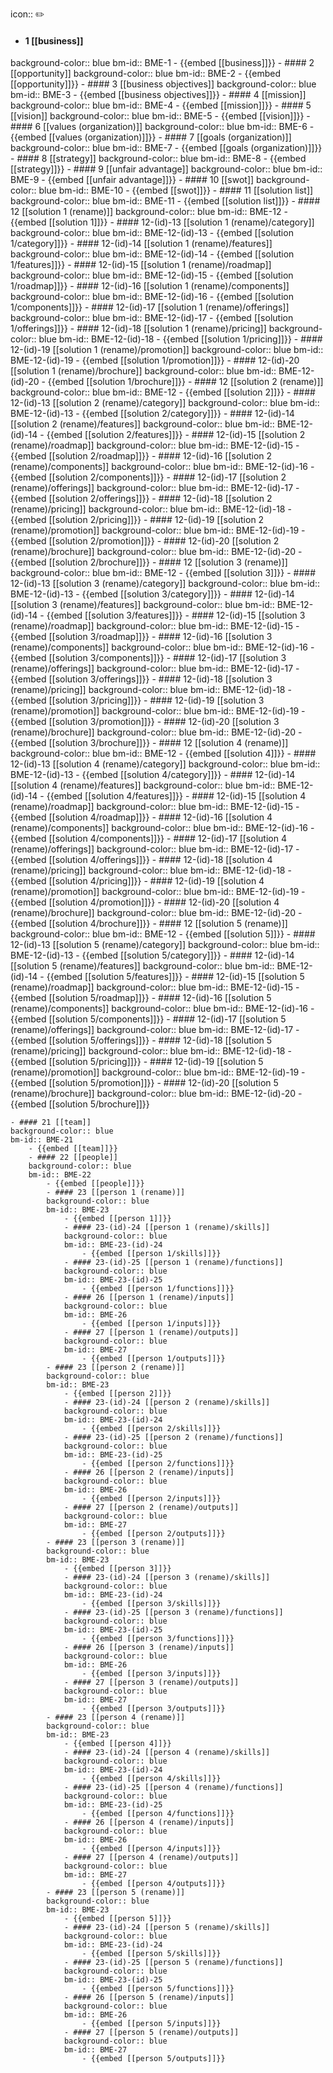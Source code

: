 icon:: ✏️
- #### 1 [[business]]
background-color:: blue
bm-id:: BME-1
	- {{embed [[business]]}}
	- #### 2 [[opportunity]]
	background-color:: blue
	bm-id:: BME-2
		- {{embed [[opportunity]]}}
	- #### 3 [[business objectives]]
	background-color:: blue
	bm-id:: BME-3
		- {{embed [[business objectives]]}}
		- #### 4 [[mission]]
		background-color:: blue
		bm-id:: BME-4
			- {{embed [[mission]]}}
		- #### 5 [[vision]]
		background-color:: blue
		bm-id:: BME-5
			- {{embed [[vision]]}}
		- #### 6 [[values (organization)]]
		background-color:: blue
		bm-id:: BME-6
			- {{embed [[values (organization)]]}}
		- #### 7 [[goals (organization)]]
		background-color:: blue
		bm-id:: BME-7
			- {{embed [[goals (organization)]]}}
		- #### 8 [[strategy]]
		background-color:: blue
		bm-id:: BME-8
			- {{embed [[strategy]]}}
		- #### 9 [[unfair advantage]]
		background-color:: blue
		bm-id:: BME-9
			- {{embed [[unfair advantage]]}}
		- #### 10 [[swot]]
		background-color:: blue
		bm-id:: BME-10
			- {{embed [[swot]]}}
	- #### 11 [[solution list]]
	background-color:: blue
	bm-id:: BME-11
		- {{embed [[solution list]]}}
		- #### 12 [[solution 1 (rename)]]
		background-color:: blue
		bm-id:: BME-12
			- {{embed [[solution 1]]}}
			- #### 12-(id)-13 [[solution 1 (rename)/category]]
			background-color:: blue
			bm-id:: BME-12-(id)-13
				- {{embed [[solution 1/category]]}}
			- #### 12-(id)-14 [[solution 1 (rename)/features]]
			background-color:: blue
			bm-id:: BME-12-(id)-14
				- {{embed [[solution 1/features]]}}
			- #### 12-(id)-15 [[solution 1 (rename)/roadmap]]
			background-color:: blue
			bm-id:: BME-12-(id)-15
				- {{embed [[solution 1/roadmap]]}}
			- #### 12-(id)-16 [[solution 1 (rename)/components]]
			background-color:: blue
			bm-id:: BME-12-(id)-16
				- {{embed [[solution 1/components]]}}
			- #### 12-(id)-17 [[solution 1 (rename)/offerings]]
			background-color:: blue
			bm-id:: BME-12-(id)-17
				- {{embed [[solution 1/offerings]]}}
			- #### 12-(id)-18 [[solution 1 (rename)/pricing]]
			background-color:: blue
			bm-id:: BME-12-(id)-18
				- {{embed [[solution 1/pricing]]}}
			- #### 12-(id)-19 [[solution 1 (rename)/promotion]]
			background-color:: blue
			bm-id:: BME-12-(id)-19
				- {{embed [[solution 1/promotion]]}}
			- #### 12-(id)-20 [[solution 1 (rename)/brochure]]
			background-color:: blue
			bm-id:: BME-12-(id)-20
				- {{embed [[solution 1/brochure]]}}
		- #### 12 [[solution 2 (rename)]]
		background-color:: blue
		bm-id:: BME-12
			- {{embed [[solution 2]]}}
			- #### 12-(id)-13 [[solution 2 (rename)/category]]
			background-color:: blue
			bm-id:: BME-12-(id)-13
				- {{embed [[solution 2/category]]}}
			- #### 12-(id)-14 [[solution 2 (rename)/features]]
			background-color:: blue
			bm-id:: BME-12-(id)-14
				- {{embed [[solution 2/features]]}}
			- #### 12-(id)-15 [[solution 2 (rename)/roadmap]]
			background-color:: blue
			bm-id:: BME-12-(id)-15
				- {{embed [[solution 2/roadmap]]}}
			- #### 12-(id)-16 [[solution 2 (rename)/components]]
			background-color:: blue
			bm-id:: BME-12-(id)-16
				- {{embed [[solution 2/components]]}}
			- #### 12-(id)-17 [[solution 2 (rename)/offerings]]
			background-color:: blue
			bm-id:: BME-12-(id)-17
				- {{embed [[solution 2/offerings]]}}
			- #### 12-(id)-18 [[solution 2 (rename)/pricing]]
			background-color:: blue
			bm-id:: BME-12-(id)-18
				- {{embed [[solution 2/pricing]]}}
			- #### 12-(id)-19 [[solution 2 (rename)/promotion]]
			background-color:: blue
			bm-id:: BME-12-(id)-19
				- {{embed [[solution 2/promotion]]}}
			- #### 12-(id)-20 [[solution 2 (rename)/brochure]]
			background-color:: blue
			bm-id:: BME-12-(id)-20
				- {{embed [[solution 2/brochure]]}}
		- #### 12 [[solution 3 (rename)]]
		background-color:: blue
		bm-id:: BME-12
			- {{embed [[solution 3]]}}
			- #### 12-(id)-13 [[solution 3 (rename)/category]]
			background-color:: blue
			bm-id:: BME-12-(id)-13
				- {{embed [[solution 3/category]]}}
			- #### 12-(id)-14 [[solution 3 (rename)/features]]
			background-color:: blue
			bm-id:: BME-12-(id)-14
				- {{embed [[solution 3/features]]}}
			- #### 12-(id)-15 [[solution 3 (rename)/roadmap]]
			background-color:: blue
			bm-id:: BME-12-(id)-15
				- {{embed [[solution 3/roadmap]]}}
			- #### 12-(id)-16 [[solution 3 (rename)/components]]
			background-color:: blue
			bm-id:: BME-12-(id)-16
				- {{embed [[solution 3/components]]}}
			- #### 12-(id)-17 [[solution 3 (rename)/offerings]]
			background-color:: blue
			bm-id:: BME-12-(id)-17
				- {{embed [[solution 3/offerings]]}}
			- #### 12-(id)-18 [[solution 3 (rename)/pricing]]
			background-color:: blue
			bm-id:: BME-12-(id)-18
				- {{embed [[solution 3/pricing]]}}
			- #### 12-(id)-19 [[solution 3 (rename)/promotion]]
			background-color:: blue
			bm-id:: BME-12-(id)-19
				- {{embed [[solution 3/promotion]]}}
			- #### 12-(id)-20 [[solution 3 (rename)/brochure]]
			background-color:: blue
			bm-id:: BME-12-(id)-20
				- {{embed [[solution 3/brochure]]}}
		- #### 12 [[solution 4 (rename)]]
		background-color:: blue
		bm-id:: BME-12
			- {{embed [[solution 4]]}}
			- #### 12-(id)-13 [[solution 4 (rename)/category]]
			background-color:: blue
			bm-id:: BME-12-(id)-13
				- {{embed [[solution 4/category]]}}
			- #### 12-(id)-14 [[solution 4 (rename)/features]]
			background-color:: blue
			bm-id:: BME-12-(id)-14
				- {{embed [[solution 4/features]]}}
			- #### 12-(id)-15 [[solution 4 (rename)/roadmap]]
			background-color:: blue
			bm-id:: BME-12-(id)-15
				- {{embed [[solution 4/roadmap]]}}
			- #### 12-(id)-16 [[solution 4 (rename)/components]]
			background-color:: blue
			bm-id:: BME-12-(id)-16
				- {{embed [[solution 4/components]]}}
			- #### 12-(id)-17 [[solution 4 (rename)/offerings]]
			background-color:: blue
			bm-id:: BME-12-(id)-17
				- {{embed [[solution 4/offerings]]}}
			- #### 12-(id)-18 [[solution 4 (rename)/pricing]]
			background-color:: blue
			bm-id:: BME-12-(id)-18
				- {{embed [[solution 4/pricing]]}}
			- #### 12-(id)-19 [[solution 4 (rename)/promotion]]
			background-color:: blue
			bm-id:: BME-12-(id)-19
				- {{embed [[solution 4/promotion]]}}
			- #### 12-(id)-20 [[solution 4 (rename)/brochure]]
			background-color:: blue
			bm-id:: BME-12-(id)-20
				- {{embed [[solution 4/brochure]]}}
		- #### 12 [[solution 5 (rename)]]
		background-color:: blue
		bm-id:: BME-12
			- {{embed [[solution 5]]}}
			- #### 12-(id)-13 [[solution 5 (rename)/category]]
			background-color:: blue
			bm-id:: BME-12-(id)-13
				- {{embed [[solution 5/category]]}}
			- #### 12-(id)-14 [[solution 5 (rename)/features]]
			background-color:: blue
			bm-id:: BME-12-(id)-14
				- {{embed [[solution 5/features]]}}
			- #### 12-(id)-15 [[solution 5 (rename)/roadmap]]
			background-color:: blue
			bm-id:: BME-12-(id)-15
				- {{embed [[solution 5/roadmap]]}}
			- #### 12-(id)-16 [[solution 5 (rename)/components]]
			background-color:: blue
			bm-id:: BME-12-(id)-16
				- {{embed [[solution 5/components]]}}
			- #### 12-(id)-17 [[solution 5 (rename)/offerings]]
			background-color:: blue
			bm-id:: BME-12-(id)-17
				- {{embed [[solution 5/offerings]]}}
			- #### 12-(id)-18 [[solution 5 (rename)/pricing]]
			background-color:: blue
			bm-id:: BME-12-(id)-18
				- {{embed [[solution 5/pricing]]}}
			- #### 12-(id)-19 [[solution 5 (rename)/promotion]]
			background-color:: blue
			bm-id:: BME-12-(id)-19
				- {{embed [[solution 5/promotion]]}}
			- #### 12-(id)-20 [[solution 5 (rename)/brochure]]
			background-color:: blue
			bm-id:: BME-12-(id)-20
				- {{embed [[solution 5/brochure]]}}





























































































































	- #### 21 [[team]]
	background-color:: blue
	bm-id:: BME-21
		- {{embed [[team]]}}
		- #### 22 [[people]]
		background-color:: blue
		bm-id:: BME-22
			- {{embed [[people]]}}
			- #### 23 [[person 1 (rename)]]
			background-color:: blue
			bm-id:: BME-23
				- {{embed [[person 1]]}}
				- #### 23-(id)-24 [[person 1 (rename)/skills]]
				background-color:: blue
				bm-id:: BME-23-(id)-24
					- {{embed [[person 1/skills]]}}
				- #### 23-(id)-25 [[person 1 (rename)/functions]]
				background-color:: blue
				bm-id:: BME-23-(id)-25
					- {{embed [[person 1/functions]]}}
				- #### 26 [[person 1 (rename)/inputs]]
				background-color:: blue
				bm-id:: BME-26
					- {{embed [[person 1/inputs]]}}
				- #### 27 [[person 1 (rename)/outputs]]
				background-color:: blue
				bm-id:: BME-27
					- {{embed [[person 1/outputs]]}}
			- #### 23 [[person 2 (rename)]]
			background-color:: blue
			bm-id:: BME-23
				- {{embed [[person 2]]}}
				- #### 23-(id)-24 [[person 2 (rename)/skills]]
				background-color:: blue
				bm-id:: BME-23-(id)-24
					- {{embed [[person 2/skills]]}}
				- #### 23-(id)-25 [[person 2 (rename)/functions]]
				background-color:: blue
				bm-id:: BME-23-(id)-25
					- {{embed [[person 2/functions]]}}
				- #### 26 [[person 2 (rename)/inputs]]
				background-color:: blue
				bm-id:: BME-26
					- {{embed [[person 2/inputs]]}}
				- #### 27 [[person 2 (rename)/outputs]]
				background-color:: blue
				bm-id:: BME-27
					- {{embed [[person 2/outputs]]}}
			- #### 23 [[person 3 (rename)]]
			background-color:: blue
			bm-id:: BME-23
				- {{embed [[person 3]]}}
				- #### 23-(id)-24 [[person 3 (rename)/skills]]
				background-color:: blue
				bm-id:: BME-23-(id)-24
					- {{embed [[person 3/skills]]}}
				- #### 23-(id)-25 [[person 3 (rename)/functions]]
				background-color:: blue
				bm-id:: BME-23-(id)-25
					- {{embed [[person 3/functions]]}}
				- #### 26 [[person 3 (rename)/inputs]]
				background-color:: blue
				bm-id:: BME-26
					- {{embed [[person 3/inputs]]}}
				- #### 27 [[person 3 (rename)/outputs]]
				background-color:: blue
				bm-id:: BME-27
					- {{embed [[person 3/outputs]]}}
			- #### 23 [[person 4 (rename)]]
			background-color:: blue
			bm-id:: BME-23
				- {{embed [[person 4]]}}
				- #### 23-(id)-24 [[person 4 (rename)/skills]]
				background-color:: blue
				bm-id:: BME-23-(id)-24
					- {{embed [[person 4/skills]]}}
				- #### 23-(id)-25 [[person 4 (rename)/functions]]
				background-color:: blue
				bm-id:: BME-23-(id)-25
					- {{embed [[person 4/functions]]}}
				- #### 26 [[person 4 (rename)/inputs]]
				background-color:: blue
				bm-id:: BME-26
					- {{embed [[person 4/inputs]]}}
				- #### 27 [[person 4 (rename)/outputs]]
				background-color:: blue
				bm-id:: BME-27
					- {{embed [[person 4/outputs]]}}
			- #### 23 [[person 5 (rename)]]
			background-color:: blue
			bm-id:: BME-23
				- {{embed [[person 5]]}}
				- #### 23-(id)-24 [[person 5 (rename)/skills]]
				background-color:: blue
				bm-id:: BME-23-(id)-24
					- {{embed [[person 5/skills]]}}
				- #### 23-(id)-25 [[person 5 (rename)/functions]]
				background-color:: blue
				bm-id:: BME-23-(id)-25
					- {{embed [[person 5/functions]]}}
				- #### 26 [[person 5 (rename)/inputs]]
				background-color:: blue
				bm-id:: BME-26
					- {{embed [[person 5/inputs]]}}
				- #### 27 [[person 5 (rename)/outputs]]
				background-color:: blue
				bm-id:: BME-27
					- {{embed [[person 5/outputs]]}}

































































		- #### 28 [[founders]]
		background-color:: blue
		bm-id:: BME-28
			- {{embed [[founders]]}}
		- #### 29 [[positions]]
		background-color:: blue
		bm-id:: BME-29
			- {{embed [[positions]]}}
	- #### 30 [[operations]]
	background-color:: blue
	bm-id:: BME-30
		- {{embed [[operations]]}}
		- #### 31 [[activities]]
		background-color:: blue
		bm-id:: BME-31
			- {{embed [[activities]]}}
		- #### 32 [[functions need]]
		background-color:: blue
		bm-id:: BME-32
			- {{embed [[functions need]]}}
		- #### 33 [[resources]]
		background-color:: blue
		bm-id:: BME-33
			- {{embed [[resources]]}}
		- #### 34 [[metric list]]
		background-color:: blue
		bm-id:: BME-34
			- {{embed [[metric list]]}}
			- #### 35 [[life time value]]
			background-color:: blue
			bm-id:: BME-35
				- {{embed [[life time value]]}}
			- #### 36 [[customer aquisition cost]]
			background-color:: blue
			bm-id:: BME-36
				- {{embed [[customer aquisition cost]]}}
	- #### 37 [[finance]]
	background-color:: blue
	bm-id:: BME-37
		- {{embed [[finance]]}}
		- #### 38 [[revenue lines]]
		background-color:: blue
		bm-id:: BME-38
			- {{embed [[revenue lines]]}}
		- #### 39 [[cost lines]]
		background-color:: blue
		bm-id:: BME-39
			- {{embed [[cost lines]]}}
		- #### 40 [[unit economics]]
		background-color:: blue
		bm-id:: BME-40
			- {{embed [[unit economics]]}}
		- #### 41 [[cashflow projections]]
		background-color:: blue
		bm-id:: BME-41
			- {{embed [[cashflow projections]]}}
		- #### 42 [[funding strategy]]
		background-color:: blue
		bm-id:: BME-42
			- {{embed [[funding strategy]]}}
		- #### 43 [[funding sources]]
		background-color:: blue
		bm-id:: BME-43
			- {{embed [[funding sources]]}}
		- #### 44 [[capital structure]]
		background-color:: blue
		bm-id:: BME-44
			- {{embed [[capital structure]]}}
		- #### 45 [[finantial projections]]
		background-color:: blue
		bm-id:: BME-45
			- {{embed [[finantial projections]]}}
	- #### 46 [[project plan]]
	background-color:: blue
	bm-id:: BME-46
		- {{embed [[project plan]]}}
		- #### 47 [[phases]]
		background-color:: blue
		bm-id:: BME-47
			- {{embed [[phases]]}}
		- #### 48 [[milestones]]
		background-color:: blue
		bm-id:: BME-48
			- {{embed [[milestones]]}}
	- #### 49 [[marketing]]
	background-color:: blue
	bm-id:: BME-49
		- {{embed [[marketing]]}}
		- #### 50 [[naming]]
		background-color:: blue
		bm-id:: BME-50
			- {{embed [[naming]]}}
		- #### 51 [[branding]]
		background-color:: blue
		bm-id:: BME-51
			- {{embed [[branding]]}}
		- #### 52 [[visual identity]]
		background-color:: blue
		bm-id:: BME-52
			- {{embed [[visual identity]]}}
		- #### 53 [[logo]]
		background-color:: blue
		bm-id:: BME-53
			- {{embed [[logo]]}}
		- #### 54 [[marketing plan]]
		background-color:: blue
		bm-id:: BME-54
			- {{embed [[marketing plan]]}}
	- #### 55 [[communication]]
	background-color:: blue
	bm-id:: BME-55
		- {{embed [[communication]]}}
		- #### 56 [[business brochure]]
		background-color:: blue
		bm-id:: BME-56
			- {{embed [[business brochure]]}}
		- #### 57 [[web]]
		background-color:: blue
		bm-id:: BME-57
			- {{embed [[web]]}}
		- #### 58 [[pitch]]
		background-color:: blue
		bm-id:: BME-58
			- {{embed [[pitch]]}}
		- #### 59 [[storytelling]]
		background-color:: blue
		bm-id:: BME-59
			- {{embed [[storytelling]]}}
		- #### 60 [[presentation]]
		background-color:: blue
		bm-id:: BME-60
			- {{embed [[presentation]]}}
	- #### 61 [[legal]]
	background-color:: blue
	bm-id:: BME-61
		- {{embed [[legal]]}}
		- #### 62 [[legal implications]]
		background-color:: blue
		bm-id:: BME-62
			- {{embed [[legal implications]]}}
	- #### 64 [[stakeholder list]]
	background-color:: blue
	bm-id:: BME-64
		- {{embed [[stakeholder list]]}}
	- #### 66 [[segment 1 (rename)]]
	background-color:: blue
	bm-id:: BME-66
		- {{embed [[segment 1]]}}
		- #### 66-(id)-67 [[segment 1 (rename)/segmentation criteria]]
		background-color:: blue
		bm-id:: BME-66-(id)-67
			- {{embed [[segment 1/segmentation criteria]]}}
		- #### 66-(id)-68 [[segment 1 (rename)/market size]]
		background-color:: blue
		bm-id:: BME-66-(id)-68
			- {{embed [[segment 1/market size]]}}
			- #### 66-(id)-69 [[segment 1 (rename)/total addressable market]]
			background-color:: blue
			bm-id:: BME-66-(id)-69
				- {{embed [[segment 1/total addressable market]]}}
			- #### 66-(id)-70 [[segment 1 (rename)/serviceable available market]]
			background-color:: blue
			bm-id:: BME-66-(id)-70
				- {{embed [[segment 1/serviceable available market]]}}
			- #### 66-(id)-71 [[segment 1 (rename)/serviceable obtainable market]]
			background-color:: blue
			bm-id:: BME-66-(id)-71
				- {{embed [[segment 1/serviceable obtainable market]]}}
		- #### 66-(id)-72 [[segment 1 (rename)/market trends]]
		background-color:: blue
		bm-id:: BME-66-(id)-72
			- {{embed [[segment 1/market trends]]}}
		- #### 66-(id)-73 [[segment 1 (rename)/partners]]
		background-color:: blue
		bm-id:: BME-66-(id)-73
			- {{embed [[segment 1/partners]]}}
		- #### 66-(id)-74 [[segment 1 (rename)/competition]]
		background-color:: blue
		bm-id:: BME-66-(id)-74
			- {{embed [[segment 1/competition]]}}
		- #### 66-(id)-75 [[segment 1 (rename)/roles]]
		background-color:: blue
		bm-id:: BME-66-(id)-75
			- {{embed [[segment 1/roles]]}}
		- #### 66-(id)-76 [[segment 1 (rename)/profiles]]
		background-color:: blue
		bm-id:: BME-66-(id)-76
			- {{embed [[segment 1/profiles]]}}
	- #### 66 [[segment 2 (rename)]]
	background-color:: blue
	bm-id:: BME-66
		- {{embed [[segment 2]]}}
		- #### 66-(id)-67 [[segment 2 (rename)/segmentation criteria]]
		background-color:: blue
		bm-id:: BME-66-(id)-67
			- {{embed [[segment 2/segmentation criteria]]}}
		- #### 66-(id)-68 [[segment 2 (rename)/market size]]
		background-color:: blue
		bm-id:: BME-66-(id)-68
			- {{embed [[segment 2/market size]]}}
			- #### 66-(id)-69 [[segment 2 (rename)/total addressable market]]
			background-color:: blue
			bm-id:: BME-66-(id)-69
				- {{embed [[segment 2/total addressable market]]}}
			- #### 66-(id)-70 [[segment 2 (rename)/serviceable available market]]
			background-color:: blue
			bm-id:: BME-66-(id)-70
				- {{embed [[segment 2/serviceable available market]]}}
			- #### 66-(id)-71 [[segment 2 (rename)/serviceable obtainable market]]
			background-color:: blue
			bm-id:: BME-66-(id)-71
				- {{embed [[segment 2/serviceable obtainable market]]}}
		- #### 66-(id)-72 [[segment 2 (rename)/market trends]]
		background-color:: blue
		bm-id:: BME-66-(id)-72
			- {{embed [[segment 2/market trends]]}}
		- #### 66-(id)-73 [[segment 2 (rename)/partners]]
		background-color:: blue
		bm-id:: BME-66-(id)-73
			- {{embed [[segment 2/partners]]}}
		- #### 66-(id)-74 [[segment 2 (rename)/competition]]
		background-color:: blue
		bm-id:: BME-66-(id)-74
			- {{embed [[segment 2/competition]]}}
		- #### 66-(id)-75 [[segment 2 (rename)/roles]]
		background-color:: blue
		bm-id:: BME-66-(id)-75
			- {{embed [[segment 2/roles]]}}
		- #### 66-(id)-76 [[segment 2 (rename)/profiles]]
		background-color:: blue
		bm-id:: BME-66-(id)-76
			- {{embed [[segment 2/profiles]]}}
	- #### 66 [[segment 3 (rename)]]
	background-color:: blue
	bm-id:: BME-66
		- {{embed [[segment 3]]}}
		- #### 66-(id)-67 [[segment 3 (rename)/segmentation criteria]]
		background-color:: blue
		bm-id:: BME-66-(id)-67
			- {{embed [[segment 3/segmentation criteria]]}}
		- #### 66-(id)-68 [[segment 3 (rename)/market size]]
		background-color:: blue
		bm-id:: BME-66-(id)-68
			- {{embed [[segment 3/market size]]}}
			- #### 66-(id)-69 [[segment 3 (rename)/total addressable market]]
			background-color:: blue
			bm-id:: BME-66-(id)-69
				- {{embed [[segment 3/total addressable market]]}}
			- #### 66-(id)-70 [[segment 3 (rename)/serviceable available market]]
			background-color:: blue
			bm-id:: BME-66-(id)-70
				- {{embed [[segment 3/serviceable available market]]}}
			- #### 66-(id)-71 [[segment 3 (rename)/serviceable obtainable market]]
			background-color:: blue
			bm-id:: BME-66-(id)-71
				- {{embed [[segment 3/serviceable obtainable market]]}}
		- #### 66-(id)-72 [[segment 3 (rename)/market trends]]
		background-color:: blue
		bm-id:: BME-66-(id)-72
			- {{embed [[segment 3/market trends]]}}
		- #### 66-(id)-73 [[segment 3 (rename)/partners]]
		background-color:: blue
		bm-id:: BME-66-(id)-73
			- {{embed [[segment 3/partners]]}}
		- #### 66-(id)-74 [[segment 3 (rename)/competition]]
		background-color:: blue
		bm-id:: BME-66-(id)-74
			- {{embed [[segment 3/competition]]}}
		- #### 66-(id)-75 [[segment 3 (rename)/roles]]
		background-color:: blue
		bm-id:: BME-66-(id)-75
			- {{embed [[segment 3/roles]]}}
		- #### 66-(id)-76 [[segment 3 (rename)/profiles]]
		background-color:: blue
		bm-id:: BME-66-(id)-76
			- {{embed [[segment 3/profiles]]}}
	- #### 66 [[segment 4 (rename)]]
	background-color:: blue
	bm-id:: BME-66
		- {{embed [[segment 4]]}}
		- #### 66-(id)-67 [[segment 4 (rename)/segmentation criteria]]
		background-color:: blue
		bm-id:: BME-66-(id)-67
			- {{embed [[segment 4/segmentation criteria]]}}
		- #### 66-(id)-68 [[segment 4 (rename)/market size]]
		background-color:: blue
		bm-id:: BME-66-(id)-68
			- {{embed [[segment 4/market size]]}}
			- #### 66-(id)-69 [[segment 4 (rename)/total addressable market]]
			background-color:: blue
			bm-id:: BME-66-(id)-69
				- {{embed [[segment 4/total addressable market]]}}
			- #### 66-(id)-70 [[segment 4 (rename)/serviceable available market]]
			background-color:: blue
			bm-id:: BME-66-(id)-70
				- {{embed [[segment 4/serviceable available market]]}}
			- #### 66-(id)-71 [[segment 4 (rename)/serviceable obtainable market]]
			background-color:: blue
			bm-id:: BME-66-(id)-71
				- {{embed [[segment 4/serviceable obtainable market]]}}
		- #### 66-(id)-72 [[segment 4 (rename)/market trends]]
		background-color:: blue
		bm-id:: BME-66-(id)-72
			- {{embed [[segment 4/market trends]]}}
		- #### 66-(id)-73 [[segment 4 (rename)/partners]]
		background-color:: blue
		bm-id:: BME-66-(id)-73
			- {{embed [[segment 4/partners]]}}
		- #### 66-(id)-74 [[segment 4 (rename)/competition]]
		background-color:: blue
		bm-id:: BME-66-(id)-74
			- {{embed [[segment 4/competition]]}}
		- #### 66-(id)-75 [[segment 4 (rename)/roles]]
		background-color:: blue
		bm-id:: BME-66-(id)-75
			- {{embed [[segment 4/roles]]}}
		- #### 66-(id)-76 [[segment 4 (rename)/profiles]]
		background-color:: blue
		bm-id:: BME-66-(id)-76
			- {{embed [[segment 4/profiles]]}}
	- #### 66 [[segment 5 (rename)]]
	background-color:: blue
	bm-id:: BME-66
		- {{embed [[segment 5]]}}
		- #### 66-(id)-67 [[segment 5 (rename)/segmentation criteria]]
		background-color:: blue
		bm-id:: BME-66-(id)-67
			- {{embed [[segment 5/segmentation criteria]]}}
		- #### 66-(id)-68 [[segment 5 (rename)/market size]]
		background-color:: blue
		bm-id:: BME-66-(id)-68
			- {{embed [[segment 5/market size]]}}
			- #### 66-(id)-69 [[segment 5 (rename)/total addressable market]]
			background-color:: blue
			bm-id:: BME-66-(id)-69
				- {{embed [[segment 5/total addressable market]]}}
			- #### 66-(id)-70 [[segment 5 (rename)/serviceable available market]]
			background-color:: blue
			bm-id:: BME-66-(id)-70
				- {{embed [[segment 5/serviceable available market]]}}
			- #### 66-(id)-71 [[segment 5 (rename)/serviceable obtainable market]]
			background-color:: blue
			bm-id:: BME-66-(id)-71
				- {{embed [[segment 5/serviceable obtainable market]]}}
		- #### 66-(id)-72 [[segment 5 (rename)/market trends]]
		background-color:: blue
		bm-id:: BME-66-(id)-72
			- {{embed [[segment 5/market trends]]}}
		- #### 66-(id)-73 [[segment 5 (rename)/partners]]
		background-color:: blue
		bm-id:: BME-66-(id)-73
			- {{embed [[segment 5/partners]]}}
		- #### 66-(id)-74 [[segment 5 (rename)/competition]]
		background-color:: blue
		bm-id:: BME-66-(id)-74
			- {{embed [[segment 5/competition]]}}
		- #### 66-(id)-75 [[segment 5 (rename)/roles]]
		background-color:: blue
		bm-id:: BME-66-(id)-75
			- {{embed [[segment 5/roles]]}}
		- #### 66-(id)-76 [[segment 5 (rename)/profiles]]
		background-color:: blue
		bm-id:: BME-66-(id)-76
			- {{embed [[segment 5/profiles]]}}



























































































































































	- #### 77 [[profile list]]
	background-color:: blue
	bm-id:: BME-77
		- {{embed [[profile list]]}}
		- #### 78 [[profile 1 (rename)]]
		background-color:: blue
		bm-id:: BME-78
			- {{embed [[profile 1]]}}
			- #### 78-(id)-79 [[profile 1 (rename)/segmentation]]
			background-color:: blue
			bm-id:: BME-78-(id)-79
				- {{embed [[profile 1/segmentation]]}}
			- #### 78-(id)-80 [[profile 1 (rename)/persona]]
			background-color:: blue
			bm-id:: BME-78-(id)-80
				- {{embed [[profile 1/persona]]}}
			- #### 78-(id)-81 [[profile 1 (rename)/goals]]
			background-color:: blue
			bm-id:: BME-78-(id)-81
				- {{embed [[profile 1/goals]]}}
			- #### 78-(id)-82 [[profile 1 (rename)/perceptions]]
			background-color:: blue
			bm-id:: BME-78-(id)-82
				- {{embed [[profile 1/perceptions]]}}
			- #### 78-(id)-83 [[profile 1 (rename)/emotions]]
			background-color:: blue
			bm-id:: BME-78-(id)-83
				- {{embed [[profile 1/emotions]]}}
			- #### 78-(id)-84 [[profile 1 (rename)/value]]
			background-color:: blue
			bm-id:: BME-78-(id)-84
				- {{embed [[profile 1/value]]}}
			- #### 78-(id)-85 [[profile 1 (rename)/quantified value proposition]]
			background-color:: blue
			bm-id:: BME-78-(id)-85
				- {{embed [[profile 1/quantified value proposition]]}}
			- #### 78-(id)-86 [[profile 1 (rename)/relationship]]
			background-color:: blue
			bm-id:: BME-78-(id)-86
				- {{embed [[profile 1/relationship]]}}
			- #### 78-(id)-87 [[profile 1 (rename)/messages]]
			background-color:: blue
			bm-id:: BME-78-(id)-87
				- {{embed [[profile 1/messages]]}}
			- #### 78-(id)-88 [[profile 1 (rename)/channels]]
			background-color:: blue
			bm-id:: BME-78-(id)-88
				- {{embed [[profile 1/channels]]}}
			- #### 78-(id)-89 [[profile 1 (rename)/assets]]
			background-color:: blue
			bm-id:: BME-78-(id)-89
				- {{embed [[profile 1/assets]]}}
			- #### 78-(id)-90 [[profile 1 (rename)/transactions]]
			background-color:: blue
			bm-id:: BME-78-(id)-90
				- {{embed [[profile 1/transactions]]}}
			- #### 78-(id)-91 [[profile 1 (rename)/journey]]
			background-color:: blue
			bm-id:: BME-78-(id)-91
				- {{embed [[profile 1/journey]]}}
			- #### 78-(id)-92 [[profile 1 (rename)/funnel]]
			background-color:: blue
			bm-id:: BME-78-(id)-92
				- {{embed [[profile 1/funnel]]}}
			- #### 78-(id)-93 [[profile 1 (rename)/sales strategy]]
			background-color:: blue
			bm-id:: BME-78-(id)-93
				- {{embed [[profile 1/sales strategy]]}}
		- #### 78 [[profile 2 (rename)]]
		background-color:: blue
		bm-id:: BME-78
			- {{embed [[profile 2]]}}
			- #### 78-(id)-79 [[profile 2 (rename)/segmentation]]
			background-color:: blue
			bm-id:: BME-78-(id)-79
				- {{embed [[profile 2/segmentation]]}}
			- #### 78-(id)-80 [[profile 2 (rename)/persona]]
			background-color:: blue
			bm-id:: BME-78-(id)-80
				- {{embed [[profile 2/persona]]}}
			- #### 78-(id)-81 [[profile 2 (rename)/goals]]
			background-color:: blue
			bm-id:: BME-78-(id)-81
				- {{embed [[profile 2/goals]]}}
			- #### 78-(id)-82 [[profile 2 (rename)/perceptions]]
			background-color:: blue
			bm-id:: BME-78-(id)-82
				- {{embed [[profile 2/perceptions]]}}
			- #### 78-(id)-83 [[profile 2 (rename)/emotions]]
			background-color:: blue
			bm-id:: BME-78-(id)-83
				- {{embed [[profile 2/emotions]]}}
			- #### 78-(id)-84 [[profile 2 (rename)/value]]
			background-color:: blue
			bm-id:: BME-78-(id)-84
				- {{embed [[profile 2/value]]}}
			- #### 78-(id)-85 [[profile 2 (rename)/quantified value proposition]]
			background-color:: blue
			bm-id:: BME-78-(id)-85
				- {{embed [[profile 2/quantified value proposition]]}}
			- #### 78-(id)-86 [[profile 2 (rename)/relationship]]
			background-color:: blue
			bm-id:: BME-78-(id)-86
				- {{embed [[profile 2/relationship]]}}
			- #### 78-(id)-87 [[profile 2 (rename)/messages]]
			background-color:: blue
			bm-id:: BME-78-(id)-87
				- {{embed [[profile 2/messages]]}}
			- #### 78-(id)-88 [[profile 2 (rename)/channels]]
			background-color:: blue
			bm-id:: BME-78-(id)-88
				- {{embed [[profile 2/channels]]}}
			- #### 78-(id)-89 [[profile 2 (rename)/assets]]
			background-color:: blue
			bm-id:: BME-78-(id)-89
				- {{embed [[profile 2/assets]]}}
			- #### 78-(id)-90 [[profile 2 (rename)/transactions]]
			background-color:: blue
			bm-id:: BME-78-(id)-90
				- {{embed [[profile 2/transactions]]}}
			- #### 78-(id)-91 [[profile 2 (rename)/journey]]
			background-color:: blue
			bm-id:: BME-78-(id)-91
				- {{embed [[profile 2/journey]]}}
			- #### 78-(id)-92 [[profile 2 (rename)/funnel]]
			background-color:: blue
			bm-id:: BME-78-(id)-92
				- {{embed [[profile 2/funnel]]}}
			- #### 78-(id)-93 [[profile 2 (rename)/sales strategy]]
			background-color:: blue
			bm-id:: BME-78-(id)-93
				- {{embed [[profile 2/sales strategy]]}}
		- #### 78 [[profile 3 (rename)]]
		background-color:: blue
		bm-id:: BME-78
			- {{embed [[profile 3]]}}
			- #### 78-(id)-79 [[profile 3 (rename)/segmentation]]
			background-color:: blue
			bm-id:: BME-78-(id)-79
				- {{embed [[profile 3/segmentation]]}}
			- #### 78-(id)-80 [[profile 3 (rename)/persona]]
			background-color:: blue
			bm-id:: BME-78-(id)-80
				- {{embed [[profile 3/persona]]}}
			- #### 78-(id)-81 [[profile 3 (rename)/goals]]
			background-color:: blue
			bm-id:: BME-78-(id)-81
				- {{embed [[profile 3/goals]]}}
			- #### 78-(id)-82 [[profile 3 (rename)/perceptions]]
			background-color:: blue
			bm-id:: BME-78-(id)-82
				- {{embed [[profile 3/perceptions]]}}
			- #### 78-(id)-83 [[profile 3 (rename)/emotions]]
			background-color:: blue
			bm-id:: BME-78-(id)-83
				- {{embed [[profile 3/emotions]]}}
			- #### 78-(id)-84 [[profile 3 (rename)/value]]
			background-color:: blue
			bm-id:: BME-78-(id)-84
				- {{embed [[profile 3/value]]}}
			- #### 78-(id)-85 [[profile 3 (rename)/quantified value proposition]]
			background-color:: blue
			bm-id:: BME-78-(id)-85
				- {{embed [[profile 3/quantified value proposition]]}}
			- #### 78-(id)-86 [[profile 3 (rename)/relationship]]
			background-color:: blue
			bm-id:: BME-78-(id)-86
				- {{embed [[profile 3/relationship]]}}
			- #### 78-(id)-87 [[profile 3 (rename)/messages]]
			background-color:: blue
			bm-id:: BME-78-(id)-87
				- {{embed [[profile 3/messages]]}}
			- #### 78-(id)-88 [[profile 3 (rename)/channels]]
			background-color:: blue
			bm-id:: BME-78-(id)-88
				- {{embed [[profile 3/channels]]}}
			- #### 78-(id)-89 [[profile 3 (rename)/assets]]
			background-color:: blue
			bm-id:: BME-78-(id)-89
				- {{embed [[profile 3/assets]]}}
			- #### 78-(id)-90 [[profile 3 (rename)/transactions]]
			background-color:: blue
			bm-id:: BME-78-(id)-90
				- {{embed [[profile 3/transactions]]}}
			- #### 78-(id)-91 [[profile 3 (rename)/journey]]
			background-color:: blue
			bm-id:: BME-78-(id)-91
				- {{embed [[profile 3/journey]]}}
			- #### 78-(id)-92 [[profile 3 (rename)/funnel]]
			background-color:: blue
			bm-id:: BME-78-(id)-92
				- {{embed [[profile 3/funnel]]}}
			- #### 78-(id)-93 [[profile 3 (rename)/sales strategy]]
			background-color:: blue
			bm-id:: BME-78-(id)-93
				- {{embed [[profile 3/sales strategy]]}}
		- #### 78 [[profile 4 (rename)]]
		background-color:: blue
		bm-id:: BME-78
			- {{embed [[profile 4]]}}
			- #### 78-(id)-79 [[profile 4 (rename)/segmentation]]
			background-color:: blue
			bm-id:: BME-78-(id)-79
				- {{embed [[profile 4/segmentation]]}}
			- #### 78-(id)-80 [[profile 4 (rename)/persona]]
			background-color:: blue
			bm-id:: BME-78-(id)-80
				- {{embed [[profile 4/persona]]}}
			- #### 78-(id)-81 [[profile 4 (rename)/goals]]
			background-color:: blue
			bm-id:: BME-78-(id)-81
				- {{embed [[profile 4/goals]]}}
			- #### 78-(id)-82 [[profile 4 (rename)/perceptions]]
			background-color:: blue
			bm-id:: BME-78-(id)-82
				- {{embed [[profile 4/perceptions]]}}
			- #### 78-(id)-83 [[profile 4 (rename)/emotions]]
			background-color:: blue
			bm-id:: BME-78-(id)-83
				- {{embed [[profile 4/emotions]]}}
			- #### 78-(id)-84 [[profile 4 (rename)/value]]
			background-color:: blue
			bm-id:: BME-78-(id)-84
				- {{embed [[profile 4/value]]}}
			- #### 78-(id)-85 [[profile 4 (rename)/quantified value proposition]]
			background-color:: blue
			bm-id:: BME-78-(id)-85
				- {{embed [[profile 4/quantified value proposition]]}}
			- #### 78-(id)-86 [[profile 4 (rename)/relationship]]
			background-color:: blue
			bm-id:: BME-78-(id)-86
				- {{embed [[profile 4/relationship]]}}
			- #### 78-(id)-87 [[profile 4 (rename)/messages]]
			background-color:: blue
			bm-id:: BME-78-(id)-87
				- {{embed [[profile 4/messages]]}}
			- #### 78-(id)-88 [[profile 4 (rename)/channels]]
			background-color:: blue
			bm-id:: BME-78-(id)-88
				- {{embed [[profile 4/channels]]}}
			- #### 78-(id)-89 [[profile 4 (rename)/assets]]
			background-color:: blue
			bm-id:: BME-78-(id)-89
				- {{embed [[profile 4/assets]]}}
			- #### 78-(id)-90 [[profile 4 (rename)/transactions]]
			background-color:: blue
			bm-id:: BME-78-(id)-90
				- {{embed [[profile 4/transactions]]}}
			- #### 78-(id)-91 [[profile 4 (rename)/journey]]
			background-color:: blue
			bm-id:: BME-78-(id)-91
				- {{embed [[profile 4/journey]]}}
			- #### 78-(id)-92 [[profile 4 (rename)/funnel]]
			background-color:: blue
			bm-id:: BME-78-(id)-92
				- {{embed [[profile 4/funnel]]}}
			- #### 78-(id)-93 [[profile 4 (rename)/sales strategy]]
			background-color:: blue
			bm-id:: BME-78-(id)-93
				- {{embed [[profile 4/sales strategy]]}}
		- #### 78 [[profile 5 (rename)]]
		background-color:: blue
		bm-id:: BME-78
			- {{embed [[profile 5]]}}
			- #### 78-(id)-79 [[profile 5 (rename)/segmentation]]
			background-color:: blue
			bm-id:: BME-78-(id)-79
				- {{embed [[profile 5/segmentation]]}}
			- #### 78-(id)-80 [[profile 5 (rename)/persona]]
			background-color:: blue
			bm-id:: BME-78-(id)-80
				- {{embed [[profile 5/persona]]}}
			- #### 78-(id)-81 [[profile 5 (rename)/goals]]
			background-color:: blue
			bm-id:: BME-78-(id)-81
				- {{embed [[profile 5/goals]]}}
			- #### 78-(id)-82 [[profile 5 (rename)/perceptions]]
			background-color:: blue
			bm-id:: BME-78-(id)-82
				- {{embed [[profile 5/perceptions]]}}
			- #### 78-(id)-83 [[profile 5 (rename)/emotions]]
			background-color:: blue
			bm-id:: BME-78-(id)-83
				- {{embed [[profile 5/emotions]]}}
			- #### 78-(id)-84 [[profile 5 (rename)/value]]
			background-color:: blue
			bm-id:: BME-78-(id)-84
				- {{embed [[profile 5/value]]}}
			- #### 78-(id)-85 [[profile 5 (rename)/quantified value proposition]]
			background-color:: blue
			bm-id:: BME-78-(id)-85
				- {{embed [[profile 5/quantified value proposition]]}}
			- #### 78-(id)-86 [[profile 5 (rename)/relationship]]
			background-color:: blue
			bm-id:: BME-78-(id)-86
				- {{embed [[profile 5/relationship]]}}
			- #### 78-(id)-87 [[profile 5 (rename)/messages]]
			background-color:: blue
			bm-id:: BME-78-(id)-87
				- {{embed [[profile 5/messages]]}}
			- #### 78-(id)-88 [[profile 5 (rename)/channels]]
			background-color:: blue
			bm-id:: BME-78-(id)-88
				- {{embed [[profile 5/channels]]}}
			- #### 78-(id)-89 [[profile 5 (rename)/assets]]
			background-color:: blue
			bm-id:: BME-78-(id)-89
				- {{embed [[profile 5/assets]]}}
			- #### 78-(id)-90 [[profile 5 (rename)/transactions]]
			background-color:: blue
			bm-id:: BME-78-(id)-90
				- {{embed [[profile 5/transactions]]}}
			- #### 78-(id)-91 [[profile 5 (rename)/journey]]
			background-color:: blue
			bm-id:: BME-78-(id)-91
				- {{embed [[profile 5/journey]]}}
			- #### 78-(id)-92 [[profile 5 (rename)/funnel]]
			background-color:: blue
			bm-id:: BME-78-(id)-92
				- {{embed [[profile 5/funnel]]}}
			- #### 78-(id)-93 [[profile 5 (rename)/sales strategy]]
			background-color:: blue
			bm-id:: BME-78-(id)-93
				- {{embed [[profile 5/sales strategy]]}}






































































































































































































































	- #### 94 [[analysis]]
	background-color:: red
	bm-id:: BME-94
		- {{embed [[analysis]]}}
		- #### 95 [[key list]]
		background-color:: red
		bm-id:: BME-95
			- {{embed [[key list]]}}
		- #### 96 [[assumption list]]
		background-color:: red
		bm-id:: BME-96
			- {{embed [[assumption list]]}}
		- #### 97 [[risk list]]
		background-color:: red
		bm-id:: BME-97
			- {{embed [[risk list]]}}
	- #### 98 [[validation]]
	background-color:: green
	bm-id:: BME-98
		- {{embed [[validation]]}}
		- #### 99 [[experiment list]]
		background-color:: green
		bm-id:: BME-99
			- {{embed [[experiment list]]}}
		- #### 100 [[experiment 1 (rename)]]
		background-color:: green
		bm-id:: BME-100
			- {{embed [[experiment 1]]}}
		- #### 100 [[experiment 2 (rename)]]
		background-color:: green
		bm-id:: BME-100
			- {{embed [[experiment 2]]}}
		- #### 100 [[experiment 3 (rename)]]
		background-color:: green
		bm-id:: BME-100
			- {{embed [[experiment 3]]}}
		- #### 100 [[experiment 4 (rename)]]
		background-color:: green
		bm-id:: BME-100
			- {{embed [[experiment 4]]}}
		- #### 100 [[experiment 5 (rename)]]
		background-color:: green
		bm-id:: BME-100
			- {{embed [[experiment 5]]}}





	- #### 101 [[config]]
	background-color:: grey
	bm-id:: BME-101
		- {{embed [[config]]}}
		- #### 102 [[AI business description]]
		background-color:: grey
		bm-id:: BME-102
			- {{embed [[AI business description]]}}

